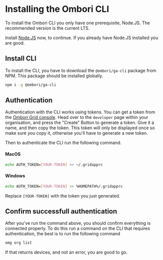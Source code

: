 # Installing the Ombori CLI

To install the Ombori CLI you only have one prerequisite, Node.JS. The recommended version is the current LTS.

Install [Node.JS](https://nodejs.org/en/) now, to continue. If you already have Node.JS installed you are good.

## Install CLI 

To install the CLI, you have to download the `@ombori/ga-cli` package from NPM. This package should be installed globally.

```bash
npm i -g @ombori/ga-cli
```

## Authentication
Authentication with the CLI works using tokens. You can get a token from the [Ombori Grid console](https://console.omborigrid.com/). Head over to the `developer` page within your organisation, and press the "Create" Button to generate a token. Give it a name, and then copy the token. This token will only be displayed once so make sure you copy it, otherwise you'll have to generate a new token.

Then to authenticate the CLI run the following command.


<!-- tabs:start -->
#### **MacOS**
```bash
echo AUTH_TOKEN=[YOUR-TOKEN] >> ~/.gridapprc
```
#### **Windows**
```bash
echo AUTH_TOKEN=[YOUR-TOKEN] >> %HOMEPATH%/.gridapprc
```
<!-- tabs:end -->
Replace `[YOUR-TOKEN]` with the token you just generated.

## Confirm successfull authentication
After you've run the command above, you should confirm everything is connected properly. To do this run a command on the CLI that requires authentication, the best is to run the following command

```bash
omg org list
```

If that returns devices, and not an error, you are good to go.